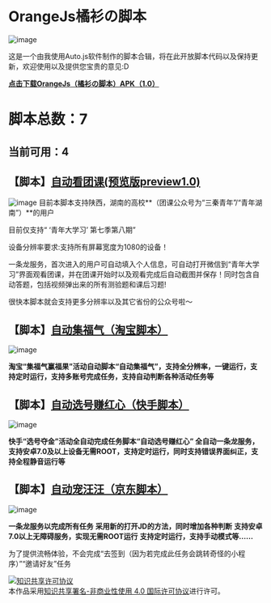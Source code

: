 # OrangeJs橘衫の脚本
![image](http://code.aliyun.com/orange_shirt/OrangeJs/raw/master/OrangeJs_logo.png)

这是一个由我使用Auto.js软件制作的脚本合辑，将在此开放脚本代码以及保持更新，欢迎使用以及提供您宝贵的意见:D

**[点击下载OrangeJs（橘衫の脚本）APK（1.0）](https://www.lanzous.com/i8gs5li)**

# 脚本总数：7
## 当前可用：4

## 【脚本】[自动看团课(预览版preview1.0)](https://github.com/Orange-shirt/OrangeJs/blob/master/%E3%80%90OrangeJs%E6%A9%98%E8%A1%AB%E3%81%AE%E8%84%9A%E6%9C%AC%E3%80%91%E8%87%AA%E5%8A%A8%E7%9C%8B%E5%9B%A2%E8%AF%BE%20%E9%A2%84%E8%A7%88%E7%89%881.0)
![image](http://code.aliyun.com/orange_shirt/OrangeJs/raw/master/Script_author.png)
目前本脚本支持陕西，湖南的高校**（团课公众号为“三秦青年”/“青年湖南”）**的用户

目前仅支持“ ‘青年大学习’ 第七季第八期”

设备分辨率要求:支持所有屏幕宽度为1080的设备！

一条龙服务，首次进入的用户可自动填入个人信息，可自动打开微信到“青年大学习”界面观看团课，并在团课开始时以及观看完成后自动截图并保存！同时包含自动答题，包括视频弹出来的所有测验题和课后习题!

很快本脚本就会支持更多分辨率以及其它省份的公众号啦～

## 【脚本】[自动集福气（淘宝脚本）](https://github.com/Orange-shirt/OrangeJs/blob/master/%E3%80%90Orange%20Js%20%E6%A9%98%E8%A1%AB%E3%81%AE%E8%84%9A%E6%9C%AC%E3%80%91%E8%87%AA%E5%8A%A8%E9%9B%86%E7%A6%8F%E6%B0%94)
![image](http://code.aliyun.com/orange_shirt/OrangeJs/raw/master/Script_author.png)

**淘宝“集福气赢福果”活动自动脚本“自动集福气”，支持全分辨率，一键运行，支持定时运行，支持多账号完成任务，支持自动判断各种活动任务等**

## 【脚本】[自动选号赚红心（快手脚本）](https://github.com/Orange-shirt/OrangeJs/blob/master/%E3%80%90Orange%20Js%20%E6%A9%98%E8%A1%AB%E3%81%AE%E8%84%9A%E6%9C%AC%E3%80%91%E8%87%AA%E5%8A%A8%E9%9B%86%E5%8D%A1%E6%94%B6%E7%BA%A2%E5%BF%83%EF%BC%88%E5%BF%AB%E6%89%8B%E8%84%9A%E6%9C%AC%EF%BC%89)
![image](http://code.aliyun.com/orange_shirt/OrangeJs/raw/master/Script_author.png)

**快手“选号夺金”活动全自动完成任务脚本“自动选号赚红心” 全自动一条龙服务，支持安卓7.0及以上设备无需ROOT，支持定时运行，同时支持错误界面纠正，支持全程静音运行等**

## 【脚本】[自动宠汪汪（京东脚本）](https://github.com/Orange-shirt/OrangeJs/blob/master/%E3%80%90OrangeJs%E6%A9%98%E8%A1%AB%E3%81%AE%E8%84%9A%E6%9C%AC%E3%80%91%E8%87%AA%E5%8A%A8%E5%AE%A0%E6%B1%AA%E6%B1%AA%EF%BC%88%E4%BA%AC%E4%B8%9C%E8%84%9A%E6%9C%AC%EF%BC%89)
![image](http://code.aliyun.com/orange_shirt/OrangeJs/raw/master/Script_author.png)

**一条龙服务以完成所有任务**
**采用新的打开JD的方法，同时增加各种判断**
**支持安卓7.0以上无障碍服务，实现无需ROOT运行**
**支持定时运行，支持手动模式等……**

为了提供流畅体验，不会完成“去签到（因为若完成此任务会跳转奇怪的小程序）”“邀请好友”任务

<a rel="license" href="https://creativecommons.org/licenses/by-nc/4.0/deed.zh"><img alt="知识共享许可协议" style="border-width:0" src="https://i.creativecommons.org/l/by-nc/4.0/88x31.png" /></a><br />本作品采用<a rel="license" href="https://creativecommons.org/licenses/by-nc/4.0/deed.zh">知识共享署名-非商业性使用 4.0 国际许可协议</a>进行许可。
